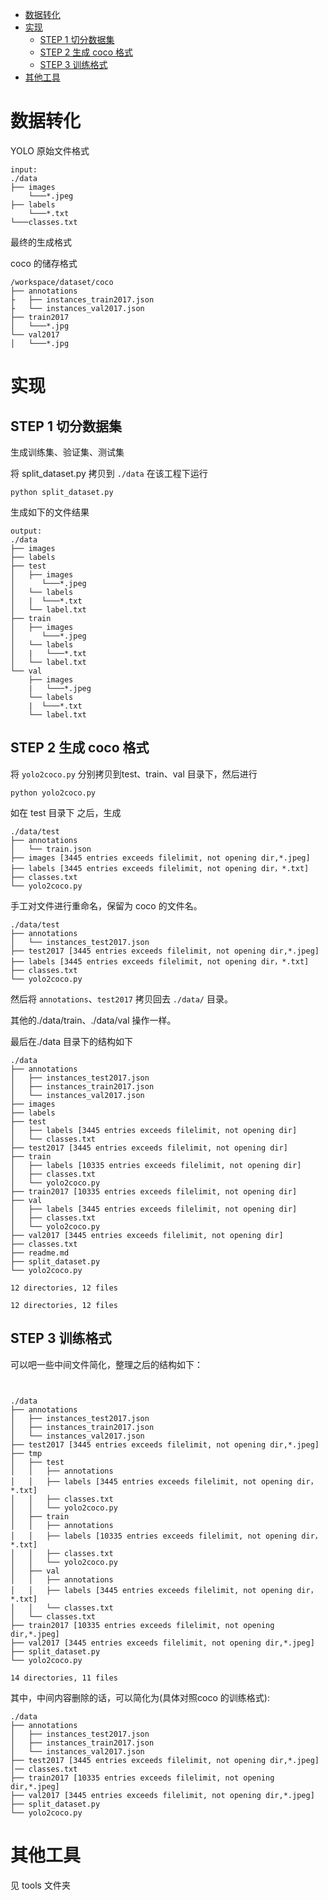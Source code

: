 <!--
 * @Author: xuarehere xuarehere@foxmail.com
 * @Date: 2023-10-30 16:17:32
 * @LastEditTime: 2023-11-01 17:42:53
 * @LastEditors: xuarehere xujianrong@sutpc.com
 * @Description: 
 * @FilePath: /github/readme.md
 * 
-->

- [数据转化](#数据转化)
- [实现](#实现)
  - [STEP 1 切分数据集](#step-1-切分数据集)
  - [STEP 2  生成 coco 格式](#step-2--生成-coco-格式)
  - [STEP 3 训练格式](#step-3-训练格式)
- [其他工具](#其他工具)



# 数据转化


YOLO 原始文件格式
```
input:
./data
├── images
    └───*.jpeg
├── labels
    └───*.txt
└───classes.txt
```

最终的生成格式

coco 的储存格式
```
/workspace/dataset/coco
├── annotations
├   ├── instances_train2017.json
├   └── instances_val2017.json
├── train2017
│   └───*.jpg
└── val2017
│   └───*.jpg
```


# 实现
## STEP 1 切分数据集
生成训练集、验证集、测试集

将 split_dataset.py 拷贝到 `./data`
在该工程下运行
```
python split_dataset.py
```

生成如下的文件结果
```
output:
./data
├── images
├── labels
├── test
│   ├── images
│      └───*.jpeg
│   └── labels
│   |  └───*.txt
│   └── label.txt
├── train
│   ├── images
│      └───*.jpeg
│   └── labels
│   |   └───*.txt
│   └── label.txt
└── val
    ├── images
    |   └───*.jpeg    
    └── labels
    |  └───*.txt 
    └── label.txt         
```





## STEP 2  生成 coco 格式

将 `yolo2coco.py` 分别拷贝到test、train、val 目录下，然后进行

```
python yolo2coco.py
```

如在 test 目录下
之后，生成
```
./data/test
├── annotations
│   └── train.json
├── images [3445 entries exceeds filelimit, not opening dir,*.jpeg]
├── labels [3445 entries exceeds filelimit, not opening dir，*.txt]
├── classes.txt
└── yolo2coco.py
```


手工对文件进行重命名，保留为 coco 的文件名。

```
./data/test
├── annotations
│   └── instances_test2017.json
├── test2017 [3445 entries exceeds filelimit, not opening dir,*.jpeg]
├── labels [3445 entries exceeds filelimit, not opening dir，*.txt]
├── classes.txt
└── yolo2coco.py
```

然后将 `annotations`、`test2017` 拷贝回去 `./data/` 目录。

其他的./data/train、./data/val 操作一样。

最后在./data 目录下的结构如下
```
./data
├── annotations
│   ├── instances_test2017.json
│   ├── instances_train2017.json
│   └── instances_val2017.json
├── images
├── labels
├── test
│   ├── labels [3445 entries exceeds filelimit, not opening dir]
│   └── classes.txt
├── test2017 [3445 entries exceeds filelimit, not opening dir]
├── train
│   ├── labels [10335 entries exceeds filelimit, not opening dir]
│   ├── classes.txt
│   └── yolo2coco.py
├── train2017 [10335 entries exceeds filelimit, not opening dir]
├── val
│   ├── labels [3445 entries exceeds filelimit, not opening dir]
│   ├── classes.txt
│   └── yolo2coco.py
├── val2017 [3445 entries exceeds filelimit, not opening dir]
├── classes.txt
├── readme.md
├── split_dataset.py
└── yolo2coco.py

12 directories, 12 files

12 directories, 12 files
```

## STEP 3 训练格式
可以吧一些中间文件简化，整理之后的结构如下：
```


./data
├── annotations
│   ├── instances_test2017.json
│   ├── instances_train2017.json
│   └── instances_val2017.json
├── test2017 [3445 entries exceeds filelimit, not opening dir,*.jpeg]
├── tmp
│   ├── test
│   │   ├── annotations
│   │   ├── labels [3445 entries exceeds filelimit, not opening dir，*.txt]
│   │   ├── classes.txt
│   │   └── yolo2coco.py
│   ├── train
│   │   ├── annotations
│   │   ├── labels [10335 entries exceeds filelimit, not opening dir，*.txt]
│   │   ├── classes.txt
│   │   └── yolo2coco.py
│   ├── val
│   │   ├── annotations
│   │   ├── labels [3445 entries exceeds filelimit, not opening dir，*.txt]
│   │   └── classes.txt
│   └── classes.txt
├── train2017 [10335 entries exceeds filelimit, not opening dir,*.jpeg]
├── val2017 [3445 entries exceeds filelimit, not opening dir,*.jpeg]
├── split_dataset.py
└── yolo2coco.py

14 directories, 11 files
```

其中，中间内容删除的话，可以简化为(具体对照coco 的训练格式):
```
./data
├── annotations
│   ├── instances_test2017.json
│   ├── instances_train2017.json
│   └── instances_val2017.json
├── test2017 [3445 entries exceeds filelimit, not opening dir,*.jpeg]
│── classes.txt
├── train2017 [10335 entries exceeds filelimit, not opening dir,*.jpeg]
├── val2017 [3445 entries exceeds filelimit, not opening dir,*.jpeg]
├── split_dataset.py
└── yolo2coco.py

```

# 其他工具
见 tools 文件夹